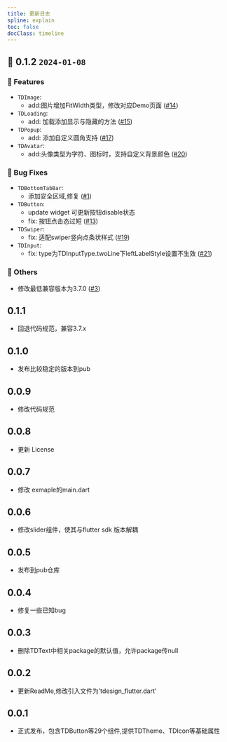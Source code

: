 ```yaml
---
title: 更新日志
spline: explain
toc: false
docClass: timeline
---
```


## 🌈 0.1.2 `2024-01-08`

### 🚀 Features
- `TDImage`:
  - add:图片增加FitWidth类型，修改对应Demo页面 ([#14](https://github.com/Tencent/tdesign-flutter/pull/14))
- `TDLoading`:
  - add: 加载添加显示与隐藏的方法 ([#15](https://github.com/Tencent/tdesign-flutter/pull/15))
- `TDPopup`:
  - add: 添加自定义圆角支持 ([#17](https://github.com/Tencent/tdesign-flutter/pull/17))
- `TDAvatar`:
  - add:头像类型为字符、图标时，支持自定义背景颜色 ([#20](https://github.com/Tencent/tdesign-flutter/pull/20))

### 🐞 Bug Fixes
- `TDBottomTabBar`:
  - 添加安全区域,修复 ([#1](https://github.com/Tencent/tdesign-flutter/issues/1))
- `TDButton`:
  - update widget 可更新按钮disable状态
  - fix: 按钮点击态过短 ([#13](https://github.com/Tencent/tdesign-flutter/pull/13))
- `TDSwiper`:
  - fix: 适配swiper竖向点条状样式 ([#19](https://github.com/Tencent/tdesign-flutter/pull/19))
- `TDInput`:
  - fix: type为TDInputType.twoLine下leftLabelStyle设置不生效 ([#21](https://github.com/Tencent/tdesign-flutter/pull/21))

### 🚧 Others
- 修改最低兼容版本为3.7.0 ([#3](https://github.com/Tencent/tdesign-flutter/issues/3))

## 0.1.1

* 回退代码规范，兼容3.7.x

## 0.1.0

* 发布比较稳定的版本到pub

## 0.0.9

* 修改代码规范

## 0.0.8

* 更新 License

## 0.0.7

* 修改 exmaple的main.dart

## 0.0.6

* 修改slider组件，使其与flutter sdk 版本解耦

## 0.0.5

* 发布到pub仓库

## 0.0.4

* 修复一些已知bug

## 0.0.3

* 删除TDText中相关package的默认值，允许package传null

## 0.0.2

* 更新ReadMe,修改引入文件为'tdesign_flutter.dart'

## 0.0.1

* 正式发布，包含TDButton等29个组件,提供TDTheme、TDIcon等基础属性
